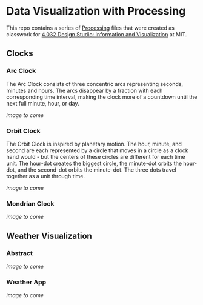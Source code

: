 # Data Visualization with Processing

This repo contains a series of [Processing](https://processing.org/) files that were created as classwork for [4.032 Design Studio: Information and Visualization](https://architecture.mit.edu/subject/spring-2020-4032) at MIT.

## Clocks

### Arc Clock 

The Arc Clock consists of three concentric arcs representing seconds, minutes and hours. The arcs disappear by a fraction with each corresponding time interval, making the clock more of a countdown until the next full minute, hour, or day. 

*image to come*

### Orbit Clock

The Orbit Clock is inspired by planetary motion. The hour, minute, and second are each represented by a circle that moves in a circle as a clock hand would - but the centers of these circles are different for each time unit. The hour-dot creates the biggest circle, the minute-dot orbits the hour-dot, and the second-dot orbits the minute-dot. The three dots travel together as a unit through time. 

*image to come*

### Mondrian Clock 

*image to come*

## Weather Visualization 

### Abstract 

*image to come*

### Weather App

*image to come*
